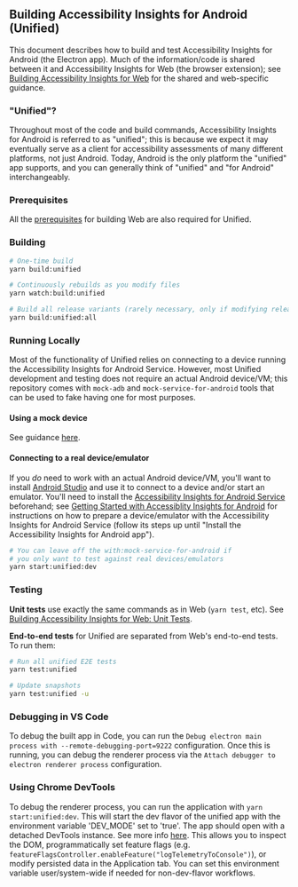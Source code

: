 <!--
Copyright (c) Microsoft Corporation. All rights reserved.
Licensed under the MIT License.
-->

## Building Accessibility Insights for Android (Unified)

This document describes how to build and test Accessibility Insights for Android (the Electron app). Much of the information/code is shared between it and Accessibility Insights for Web (the browser extension); see [Building Accessibility Insights for Web](./building-web.md) for the shared and web-specific guidance.

### "Unified"?

Throughout most of the code and build commands, Accessibility Insights for Android is referred to as "unified"; this is because we expect it may eventually serve as a client for accessibility assessments of many different platforms, not just Android. Today, Android is the only platform the "unified" app supports, and you can generally think of "unified" and "for Android" interchangeably.

### Prerequisites

All the [prerequisites](./building-web.md#Prerequisites) for building Web are also required for Unified.

### Building

```sh
# One-time build
yarn build:unified

# Continuously rebuilds as you modify files
yarn watch:build:unified

# Build all release variants (rarely necessary, only if modifying release infrastructure)
yarn build:unified:all
```

### Running Locally

Most of the functionality of Unified relies on connecting to a device running the Accessibility Insights for Android Service. However, most Unified development and testing does not require an actual Android device/VM; this repository comes with `mock-adb` and `mock-service-for-android` tools that can be used to fake having one for most purposes.

#### Using a mock device

See guidance [here](../src/tests/miscellaneous/mock-adb/README.md).

#### Connecting to a real device/emulator

If you _do_ need to work with an actual Android device/VM, you'll want to install [Android Studio](https://developer.android.com/studio/) and use it to connect to a device and/or start an emulator. You'll need to install the [Accessibility Insights for Android Service](https://github.com/microsoft/accessibility-insights-for-android-service) beforehand; see [Getting Started with Accessiblity Insights for Android](https://accessibilityinsights.io/docs/en/android/getstarted/setup#getting-started-with-accessibility-insights-for-android) for instructions on how to prepare a device/emulator with the Accessibility Insights for Android Service (follow its steps up until "Install the Accessibility Insights for Android app").

```sh
# You can leave off the with:mock-service-for-android if
# you only want to test against real devices/emulators
yarn start:unified:dev
```

### Testing

**Unit tests** use exactly the same commands as in Web (`yarn test`, etc). See [Building Accessibility Insights for Web: Unit Tests](./building-web.md#unit-tests).

**End-to-end tests** for Unified are separated from Web's end-to-end tests. To run them:

```sh
# Run all unified E2E tests
yarn test:unified

# Update snapshots
yarn test:unified -u
```

### Debugging in VS Code

To debug the built app in Code, you can run the `Debug electron main process with --remote-debugging-port=9222` configuration. Once this is running, you can debug the renderer process via the `Attach debugger to electron renderer process` configuration.

### Using Chrome DevTools

To debug the renderer process, you can run the application with `yarn start:unified:dev`. This will start the dev flavor of the unified app with the environment variable 'DEV_MODE' set to 'true'. The app should open with a detached DevTools instance. See more info [here](https://www.electronjs.org/docs/tutorial/application-debugging#renderer-process). This allows you to inspect the DOM, programmatically set feature flags (e.g. `featureFlagsController.enableFeature("logTelemetryToConsole")`), or modify persisted data in the Application tab. You can set this environment variable user/system-wide if needed for non-dev-flavor workflows.
